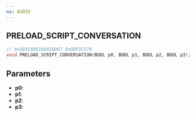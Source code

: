 ```yaml
---
ns: AUDIO
---
```

## PRELOAD_SCRIPT_CONVERSATION

```c
// 0x3B3CAD6166916D87 0xDDF5C579
void PRELOAD_SCRIPT_CONVERSATION(BOOL p0, BOOL p1, BOOL p2, BOOL p3);
```


## Parameters
* **p0**: 
* **p1**: 
* **p2**: 
* **p3**: 

